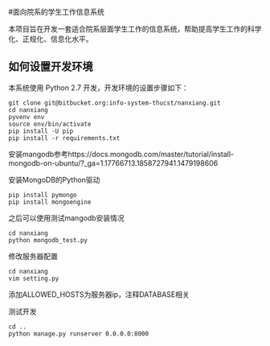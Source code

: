 #面向院系的学生工作信息系统

本项目旨在开发一套适合院系层面学生工作的信息系统，帮助提高学生工作的科学化、正规化、信息化水平。

## 如何设置开发环境

本系统使用 Python 2.7 开发，开发环境的设置步骤如下：

```
git clone git@bitbucket.org:info-system-thucst/nanxiang.git
cd nanxiang
pyvenv env
source env/bin/activate
pip install -U pip
pip install -r requirements.txt
```

安装mangodb参考https://docs.mongodb.com/master/tutorial/install-mongodb-on-ubuntu/?_ga=1.17766713.1858727941.1479198606 

安装MongoDB的Python驱动
```
pip install pymongo
pip install mongoengine
```

之后可以使用测试mangodb安装情况
```
cd nanxiang
python mongodb_test.py
```
修改服务器配置
```
cd nanxiang
vim setting.py
```
添加ALLOWED_HOSTS为服务器ip，注释DATABASE相关

测试开发
```
cd ..
python manage.py runserver 0.0.0.0:8000
```